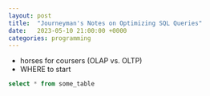 ```yaml
---
layout: post
title:  "Journeyman's Notes on Optimizing SQL Queries"
date:   2023-05-10 21:00:00 +0000
categories: programming
---
```

- horses for coursers (OLAP vs. OLTP)
- WHERE to start
```sql
select * from some_table
```
